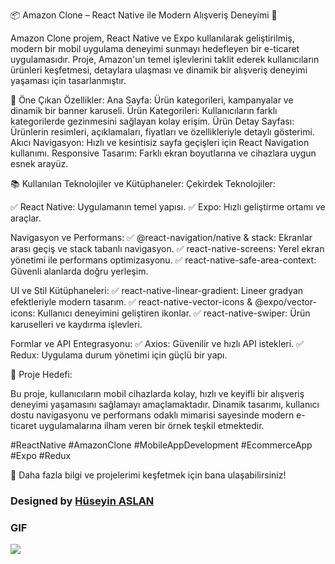 
📦 Amazon Clone – React Native ile Modern Alışveriş Deneyimi 🛒

Amazon Clone projem, React Native ve Expo kullanılarak geliştirilmiş, modern bir mobil uygulama deneyimi sunmayı hedefleyen bir e-ticaret uygulamasıdır. Proje, Amazon'un temel işlevlerini taklit ederek kullanıcıların ürünleri keşfetmesi, detaylara ulaşması ve dinamik bir alışveriş deneyimi yaşaması için tasarlanmıştır.

🚀 Öne Çıkan Özellikler:
Ana Sayfa: Ürün kategorileri, kampanyalar ve dinamik bir banner karuseli.
Ürün Kategorileri: Kullanıcıların farklı kategorilerde gezinmesini sağlayan kolay erişim.
Ürün Detay Sayfası: Ürünlerin resimleri, açıklamaları, fiyatları ve özellikleriyle detaylı gösterimi.
Akıcı Navigasyon: Hızlı ve kesintisiz sayfa geçişleri için React Navigation kullanımı.
Responsive Tasarım: Farklı ekran boyutlarına ve cihazlara uygun esnek arayüz.

📚 Kullanılan Teknolojiler ve Kütüphaneler:
Çekirdek Teknolojiler:

✅ React Native: Uygulamanın temel yapısı.
✅ Expo: Hızlı geliştirme ortamı ve araçlar.

Navigasyon ve Performans:
✅ @react-navigation/native & stack: Ekranlar arası geçiş ve stack tabanlı navigasyon.
✅ react-native-screens: Yerel ekran yönetimi ile performans optimizasyonu.
✅ react-native-safe-area-context: Güvenli alanlarda doğru yerleşim.

UI ve Stil Kütüphaneleri:
✅ react-native-linear-gradient: Lineer gradyan efektleriyle modern tasarım.
✅ react-native-vector-icons & @expo/vector-icons: Kullanıcı deneyimini geliştiren ikonlar.
✅ react-native-swiper: Ürün karuselleri ve kaydırma işlevleri.

Formlar ve API Entegrasyonu:
✅ Axios: Güvenilir ve hızlı API istekleri.
✅ Redux: Uygulama durum yönetimi için güçlü bir yapı.


🌟 Proje Hedefi:

Bu proje, kullanıcıların mobil cihazlarda kolay, hızlı ve keyifli bir alışveriş deneyimi yaşamasını sağlamayı amaçlamaktadır. Dinamik tasarımı, kullanıcı dostu navigasyonu ve performans odaklı mimarisi sayesinde modern e-ticaret uygulamalarına ilham veren bir örnek teşkil etmektedir.

#ReactNative #AmazonClone #MobileAppDevelopment #EcommerceApp #Expo #Redux

📱 Daha fazla bilgi ve projelerimi keşfetmek için bana ulaşabilirsiniz!
###  Designed by <a href="https://www.linkedin.com/in/h%C3%BCseyin-aslan-128519203/" target="_blank">Hüseyin ASLAN</a> 


### GIF

![](./assets/record/Amazon.gif)


